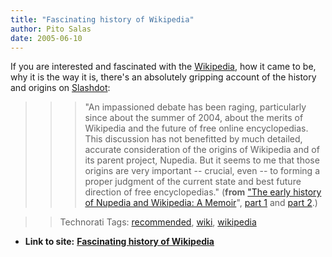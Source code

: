 ```yaml
---
title: "Fascinating history of Wikipedia"
author: Pito Salas
date: 2005-06-10
---
```


If you are interested and fascinated with the
[Wikipedia](<http://en.wikipedia.org/wiki/Main_Page>), how it came to be, why
it is the way it is, there's an absolutely gripping account of the history and
origins on [Slashdot](<http://slashdot.org/>):

>>

>>> "An impassioned debate has been raging, particularly since about the
summer of 2004, about the merits of Wikipedia and the future of free online
encyclopedias. This discussion has not benefitted by much detailed, accurate
consideration of the origins of Wikipedia and of its parent project, Nupedia.
But it seems to me that those origins are very important -- crucial, even --
to forming a proper judgment of the current state and best future direction of
free encyclopedias." (**from** ["The early history of Nupedia and Wikipedia: A
Memoir](<http://features.slashdot.org/article.pl?sid=05/04/18/164213&tid=95>)",
[part 1](<http://features.slashdot.org/article.pl?sid=05/04/18/164213&tid=95>)
and [part
2](<http://features.slashdot.org/article.pl?sid=05/04/19/1746205&tid=95>).)

>>

>> Technorati Tags: [recommended](<http://technorati.com/tag/recommended>),
[wiki](<http://technorati.com/tag/wiki>),
[wikipedia](<http://technorati.com/tag/wikipedia>)


* **Link to site:** **[Fascinating history of Wikipedia](None)**

